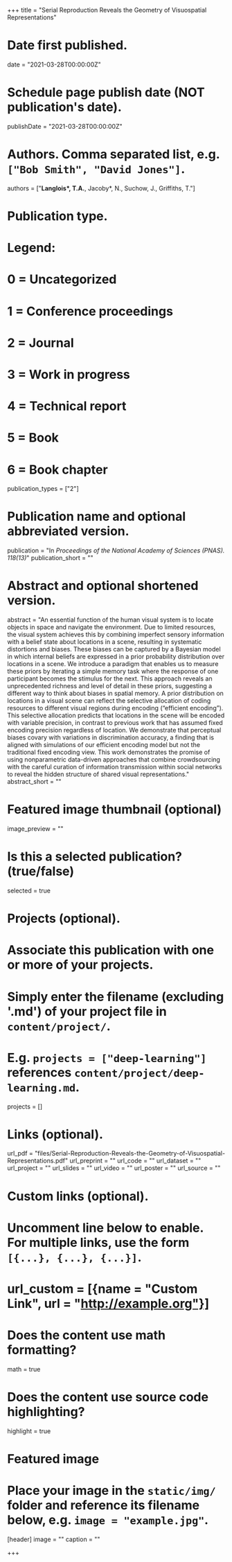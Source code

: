 +++
title = "Serial Reproduction Reveals the Geometry of Visuospatial Representations"

# Date first published.
date = "2021-03-28T00:00:00Z"

# Schedule page publish date (NOT publication's date).
publishDate = "2021-03-28T00:00:00Z"

# Authors. Comma separated list, e.g. `["Bob Smith", "David Jones"]`.
authors = ["__Langlois&ast;, T.A.__, Jacoby&ast;, N., Suchow, J., Griffiths, T."]

# Publication type.
# Legend:
# 0 = Uncategorized
# 1 = Conference proceedings
# 2 = Journal
# 3 = Work in progress
# 4 = Technical report
# 5 = Book
# 6 = Book chapter
publication_types = ["2"]

# Publication name and optional abbreviated version.
publication = "In *Proceedings of the National Academy of Sciences (PNAS). 118(13)*"
publication_short = ""

# Abstract and optional shortened version.
abstract = "An essential function of the human visual system is to locate objects in space and navigate the environment. Due to limited resources, the visual system achieves this by combining imperfect sensory information with a belief state about locations in a scene, resulting in systematic distortions and biases. These biases can be captured by a Bayesian model in which internal beliefs are expressed in a prior probability distribution over locations in a scene. We introduce a paradigm that enables us to measure these priors by iterating a simple memory task where the response of one participant becomes the stimulus for the next. This approach reveals an unprecedented richness and level of detail in these priors, suggesting a different way to think about biases in spatial memory. A prior distribution on locations in a visual scene can reflect the selective allocation of coding resources to different visual regions during encoding (“efficient encoding”). This selective allocation predicts that locations in the scene will be encoded with variable precision, in contrast to previous work that has assumed fixed encoding precision regardless of location. We demonstrate that perceptual biases covary with variations in discrimination accuracy, a finding that is aligned with simulations of our efficient encoding model but not the traditional fixed encoding view. This work demonstrates the promise of using nonparametric data-driven approaches that combine crowdsourcing with the careful curation of information transmission within social networks to reveal the hidden structure of shared visual representations."
abstract_short = ""

# Featured image thumbnail (optional)
image_preview = ""

# Is this a selected publication? (true/false)
selected = true

# Projects (optional).
#   Associate this publication with one or more of your projects.
#   Simply enter the filename (excluding '.md') of your project file in `content/project/`.
#   E.g. `projects = ["deep-learning"]` references `content/project/deep-learning.md`.
projects = []

# Links (optional).
url_pdf = "files/Serial-Reproduction-Reveals-the-Geometry-of-Visuospatial-Representations.pdf"
url_preprint = ""
url_code = ""
url_dataset = ""
url_project = ""
url_slides = ""
url_video = ""
url_poster = ""
url_source = ""

# Custom links (optional).
#   Uncomment line below to enable. For multiple links, use the form `[{...}, {...}, {...}]`.
# url_custom = [{name = "Custom Link", url = "http://example.org"}]

# Does the content use math formatting?
math = true

# Does the content use source code highlighting?
highlight = true

# Featured image
# Place your image in the `static/img/` folder and reference its filename below, e.g. `image = "example.jpg"`.
[header]
image = ""
caption = ""

+++
